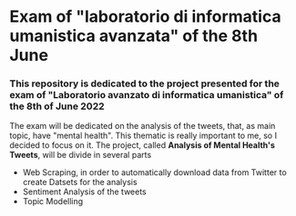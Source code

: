 # Exam of "laboratorio di informatica umanistica avanzata" of the 8th June 
### This repository is dedicated to the project presented for the exam of "Laboratorio avanzato di informatica umanistica" of the 8th of June 2022
The exam will be dedicated on the analysis of the tweets, that, as main topic, have "mental health". This thematic is really important to me, so I decided to focus on it. 
The project, called **Analysis of Mental Health's Tweets**, will be divide in several parts 
- Web Scraping, in order to automatically download data from Twitter to create Datsets for the analysis
- Sentiment Analysis of the tweets
- Topic Modelling
